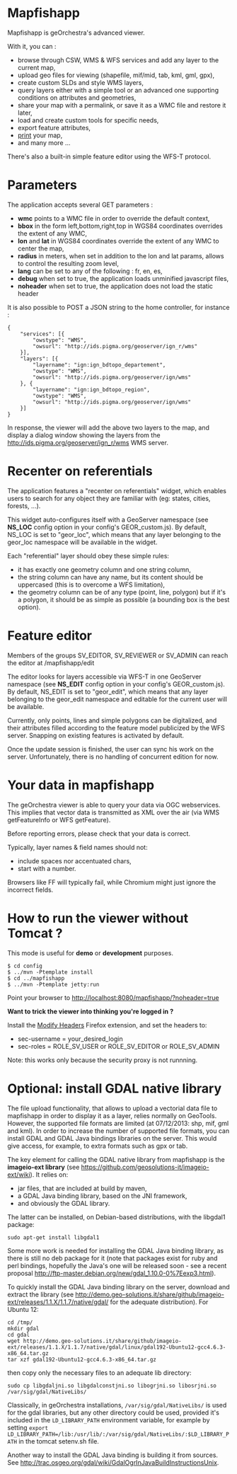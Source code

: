 Mapfishapp
==========

Mapfishapp is geOrchestra's advanced viewer.

With it, you can :
 * browse through CSW, WMS & WFS services and add any layer to the current map,
 * upload geo files for viewing (shapefile, mif/mid, tab, kml, gml, gpx),
 * create custom SLDs and style WMS layers, 
 * query layers either with a simple tool or an advanced one supporting conditions on attributes and geometries,
 * share your map with a permalink, or save it as a WMC file and restore it later,
 * load and create custom tools for specific needs,
 * export feature attributes,
 * [print](https://github.com/georchestra/template/blob/master/mapfishapp/WEB-INF/print/README.md) your map,
 * and many more ...

There's also a built-in simple feature editor using the WFS-T protocol.

Parameters
==========

The application accepts several GET parameters :
 * **wmc** points to a WMC file in order to override the default context,
 * **bbox** in the form left,bottom,right,top in WGS84 coordinates overrides the extent of any WMC,
 * **lon** and **lat** in WGS84 coordinates override the extent of any WMC to center the map,
 * **radius** in meters, when set in addition to the lon and lat params, allows to control the resulting zoom level,
 * **lang** can be set to any of the following : fr, en, es,
 * **debug** when set to true, the application loads unminified javascript files,
 * **noheader** when set to true, the application does not load the static header


It is also possible to POST a JSON string to the home controller, for instance :

    {
        "services": [{
            "owstype": "WMS",
            "owsurl": "http://ids.pigma.org/geoserver/ign_r/wms"
        }],
        "layers": [{
            "layername": "ign:ign_bdtopo_departement",
            "owstype": "WMS",
            "owsurl": "http://ids.pigma.org/geoserver/ign/wms"
        }, {
            "layername": "ign:ign_bdtopo_region",
            "owstype": "WMS",
            "owsurl": "http://ids.pigma.org/geoserver/ign/wms"
        }]
    }

In response, the viewer will add the above two layers to the map, and display a dialog window showing the layers from the http://ids.pigma.org/geoserver/ign_r/wms WMS server.


Recenter on referentials
========================

The application features a "recenter on referentials" widget, which enables users to search for any object they are familiar with (eg: states, cities, forests, ...).

This widget auto-configures itself with a GeoServer namespace (see **NS_LOC** config option in your config's GEOR_custom.js). By default, NS_LOC is set to "geor_loc", which means that any layer belonging to the geor_loc namespace will be available in the widget.

Each "referential" layer should obey these simple rules:
 * it has exactly one geometry column and one string column,
 * the string column can have any name, but its content should be uppercased (this is to overcome a WFS limitation),
 * the geometry column can be of any type (point, line, polygon) but if it's a polygon, it should be as simple as possible (a bounding box is the best option).


Feature editor
==============

Members of the groups SV_EDITOR, SV_REVIEWER or SV_ADMIN can reach the editor at /mapfishapp/edit

The editor looks for layers accessible via WFS-T in one GeoServer namespace (see **NS_EDIT** config option in your config's GEOR_custom.js). By default, NS_EDIT is set to "geor_edit", which means that any layer belonging to the geor_edit namespace and editable for the current user will be available.

Currently, only points, lines and simple polygons can be digitalized, and their attributes filled according to the feature model publicized by the WFS server.
Snapping on existing features is activated by default.

Once the update session is finished, the user can sync his work on the server. 
Unfortunately, there is no handling of concurrent edition for now.


Your data in mapfishapp
========================

The geOrchestra viewer is able to query your data via OGC webservices. 
This implies that vector data is transmitted as XML over the air (via WMS getFeatureInfo or WFS getFeature).

Before reporting errors, please check that your data is correct.

Typically, layer names & field names should not:
 - include spaces nor accentuated chars,
 - start with a number.

Browsers like FF will typically fail, while Chromium might just ignore the incorrect fields.


How to run the viewer without Tomcat ?
======================================

This mode is useful for **demo** or **development** purposes.

    $ cd config
    $ ../mvn -Ptemplate install
    $ cd ../mapfishapp
    $ ../mvn -Ptemplate jetty:run

Point your browser to [http://localhost:8080/mapfishapp/?noheader=true](http://localhost:8080/mapfishapp/?noheader=true) 


**Want to trick the viewer into thinking you're logged in ?**

Install the [Modify Headers](https://addons.mozilla.org/en-US/firefox/addon/modify-headers/) Firefox extension, and set the headers to:
 * sec-username = your_desired_login
 * sec-roles = ROLE_SV_USER or ROLE_SV_EDITOR or ROLE_SV_ADMIN
 
Note: this works only because the security proxy is not runnning.

Optional: install GDAL native library
=====================================

The file upload functionality, that allows to upload a vectorial data file to mapfishapp in order to display it as a layer, relies normally on GeoTools. However, the supported file formats are limited (at 07/12/2013: shp, mif, gml and kml). In order to increase the number of supported file formats, you can install GDAL and GDAL Java bindings libraries on the server. This would give access, for example, to extra formats such as gpx or tab.

The key element for calling the GDAL native library from mapfishapp is the **imageio-ext library** (see https://github.com/geosolutions-it/imageio-ext/wiki). It relies on:
 * jar files, that are included at build by maven,
 * a GDAL Java binding library, based on the JNI framework,
 * and obviously the GDAL library.

The latter can be installed, on Debian-based distributions, with the libgdal1 package:

    sudo apt-get install libgdal1

Some more work is needed for installing the GDAL Java binding library, as there is still no deb package for it (note that packages exist for ruby and perl bindings, hopefully the Java's one will be released soon - see a recent proposal http://ftp-master.debian.org/new/gdal_1.10.0-0%7Eexp3.html).

To quickly install the GDAL Java binding library on the server, download and extract the library (see http://demo.geo-solutions.it/share/github/imageio-ext/releases/1.1.X/1.1.7/native/gdal/ for the adequate distribution). For Ubuntu 12:

    cd /tmp/
    mkdir gdal
    cd gdal
    wget http://demo.geo-solutions.it/share/github/imageio-ext/releases/1.1.X/1.1.7/native/gdal/linux/gdal192-Ubuntu12-gcc4.6.3-x86_64.tar.gz
    tar xzf gdal192-Ubuntu12-gcc4.6.3-x86_64.tar.gz

then copy only the necessary files to an adequate lib directory:

    sudo cp libgdaljni.so libgdalconstjni.so libogrjni.so libosrjni.so /var/sig/gdal/NativeLibs/

Classically, in geOrchestra installations, `/var/sig/gdal/NativeLibs/` is used for the gdal libraries, but any other directory could be used, provided it's included in the `LD_LIBRARY_PATH` environment variable, for example by setting `export LD_LIBRARY_PATH=/lib:/usr/lib/:/var/sig/gdal/NativeLibs/:$LD_LIBRARY_PATH` in the tomcat setenv.sh file.

Another way to install the GDAL Java binding is building it from sources. See http://trac.osgeo.org/gdal/wiki/GdalOgrInJavaBuildInstructionsUnix.
